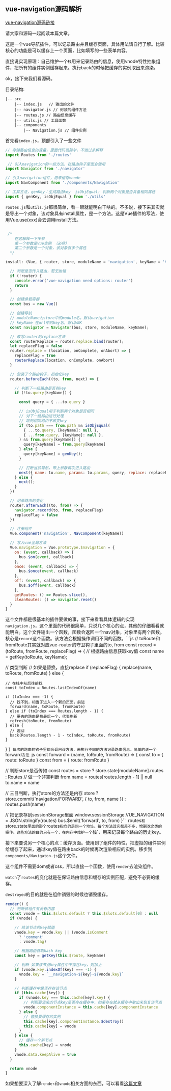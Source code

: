 vue-navigation源码解析
----------------------

[vue-navigation源码链接](https://github.com/zack24q/vue-navigation)

请大家和源码一起阅读本篇文章。

这是一个vue导航插件，可以记录路由并且缓存页面，具体用法请自行了解。比较核心的功能是可以缓存上一个页面，比如填写的一些表单内容。

直接说实现原理：自己维护一个`栈`用来记录路由的信息，使用vnode特性抽象组件，把所有的组件实例缓存起来。执行back的时候把缓存的实例取出来渲染。

ok，接下来我们看源码。

目录结构:

```
|-- src
    |-- index.js   // 输出的文件
    |-- navigator.js // 封装的组件方法
    |-- routes.js // 路由信息缓存
    |-- utils.js // 工具函数
    |-- components
        |-- Navigation.js // 组件实例
```

首先看`index.js`，顶部引入了一些文件

```js
// 存储路由信息的变量，里面代码很简单，不做过多解释
import Routes from './routes'

 // 引入navigation的一些方法，在路由钩子里面会使用
import Navigator from './navigator'

// 引入navigation组件，用来缓存vnode
import NavComponent from './components/Navigation'

// 工具方法，genKey：生成路由key  isObjEqual: 判断两个对象是否具备相同属性
import { genKey, isObjEqual } from './utils'
```

`routes.js`和`utils.js`都很简单，看一眼就能明白干啥的。不多说，接下来其实就是导出一个对象，该对象具有install属性，是一个方法。这是Vue插件的写法，使用Vue.use(xxx)会去调用install方法。

```js

 /*
    在这解释一下传参
    第一个参数是Vue实例 （必传）
    第二个参数是一个对象，该对象有多个属性
  */

install: (Vue, { router, store, moduleName = 'navigation', keyName = 'VNK' } = {}) => {

  // 判断是否传入路由，若无抛错
  if (!router) {
    console.error('vue-navigation need options: router')
    return
  }

  // 创建承载容器
  const bus = new Vue()

  // 创建导航
  // moduleName为store中的module名，默认navigation
  // keyName 在url中的key名，默认VNK
  const navigator = Navigator(bus, store, moduleName, keyName);

  // 改写router的replace方法
  const routerReplace = router.replace.bind(router);
  let replaceFlag = false
  router.replace = (location, onComplete, onAbort) => {
    replaceFlag = true
    routerReplace(location, onComplete, onAbort)
  }

  // 包装了个路由钩子，初始化key
  router.beforeEach((to, from, next) => {

    // 判断下一级路由是否有key
    if (!to.query[keyName]) {

      const query = { ...to.query }

      // isObjEqual用于判断两个对象是否相同
      // 对下一级路由进行处理
      // 跳到相同路由不改变key
      if (to.path === from.path && isObjEqual(
        { ...to.query, [keyName]: null },
        { ...from.query, [keyName]: null },
      ) && from.query[keyName]) {
        query[keyName] = from.query[keyName]
      } else {
        query[keyName] = genKey();
      }

      // 打断当前导航，带上参数再次进入路由
      next({ name: to.name, params: to.params, query, replace: replaceFlag || !from.query[keyName] })
    } else {
      next();
    }
  })

  // 记录路由的变化
  router.afterEach((to, from) => {
    navigator.record(to, from, replaceFlag)
    replaceFlag = false
  })

  // 注册组件
  Vue.component('navigation', NavComponent(keyName))

  // 写入vue全局方法
  Vue.navigation = Vue.prototype.$navigation = {
    on: (event, callback) => {
      bus.$on(event, callback)
    },
    once: (event, callback) => {
      bus.$once(event, callback)
    },
    off: (event, callback) => {
      bus.$off(event, callback)
    },
    getRoutes: () => Routes.slice(),
    cleanRoutes: () => navigator.reset()
  }
}
```

这个文件都是很基本的插件要做的事，接下来看看具体逻辑的实现`navigation.js`，这个里面的代码很简单，只说几个核心的点，其他的仔细看看就能明白。这个文件输出一个函数，函数会返回一个nav对象，对象里有两个函数。核心是`record`这个函数。该方法会根据操作调用不同的函数。\`\``js // toRoute和fromRoute其实就对应vue-router的守卫钩子里面的to, from const record = (toRoute, fromRoute, replaceFlag) => { // 根据路由信息获取key值 const name = getKey(toRoute, keyName);

// 类型判断 // 如果是替换，直接replace if (replaceFlag) { replace(name, toRoute, fromRoute) } else {

```
// 在栈中从后往前找
const toIndex = Routes.lastIndexOf(name)

if (toIndex === -1) {
  // 找不到，相当于进入一个新的页面，前进
  forward(name, toRoute, fromRoute)
} else if (toIndex === Routes.length - 1) {
  // 要去的路由是栈最后一个，代表刷新
  refresh(toRoute, fromRoute)
} else {
  // 返回
  back(Routes.length - 1 - toIndex, toRoute, fromRoute)
}
```

\} }`
每次的路由的钩子里都会调用该方法，来执行不同的方法记录路由信息。简单的说一个`forward`方法
`js const forward = (name, toRoute, fromRoute) => { const to = { route: toRoute } const from = { route: fromRoute }

// 判断store是否传如 const routes = store ? store.state[moduleName].routes : Routes // 做一个非空判断 from.name = routes[routes.length - 1] || null to.name = name

// 三目判断，执行store的方法还是内存 store ? store.commit('navigation/FORWARD', { to, from, name }) : routes.push(name)

// 把记录存到sessionStorage里面 window.sessionStorage.VUE_NAVIGATION = JSON.stringify(routes) bus.$emit('forward', to, from) }\`\``
`routes`和`store.state`里面的那个`routes`指向的是同一个地址。每个方法其实都差不多，增删改之类的操作。这些方法的目的只有一个，在内存中维护一个`栈`，用来记录每个路由的历史key。

接下来要说另一个核心的点：缓存页面。使用到了组件的特性，把虚拟的组件实例给缓存了起来，通过key值在路由back的时候再次渲染相应的实例。移步到`components/Navigaton.js`这个文件。

这个组件不需要dom或者css，所以直接一个函数，使用`render`去渲染组件。

`watch`了`routes`的变化就是在保证路由信息和缓存的实例匹配，避免不必要的缓存。

`destroyed`的目的就是在组件销毁的时候也销毁缓存。

```js
render() {
  // 判断该组件有没有内容
  const vnode = this.$slots.default ? this.$slots.default[0] : null
  if (vnode) {

    // 给该节点的key赋值
    vnode.key = vnode.key || (vnode.isComment
      ? 'comment'
      : vnode.tag)

    // 根据路由获取hash key
    const key = getKey(this.$route, keyName)

    // 判断 如果该节点key属性中不存在key，则加上
    if (vnode.key.indexOf(key) === -1) {
      vnode.key = `__navigation-${key}-${vnode.key}`
    }

    // 判断缓存中是否存在该节点
    if (this.cache[key]) {
      if (vnode.key === this.cache[key].key) {
        // 判断要渲染的节点key是否存在缓存中，如果存在就从缓存中取出来恢复该节点
        vnode.componentInstance = this.cache[key].componentInstance
      } else {
        // 替换要缓存的实例
        this.cache[key].componentInstance.$destroy()
        this.cache[key] = vnode
      }
    } else {
      // 缓存一个新节点
      this.cache[key] = vnode
    }
    vnode.data.keepAlive = true
  }

  return vnode
}
```

如果想要深入了解`render`和`vnode`相关方面的东西，可以看看[这篇文章](http://hcysun.me/vue-design/zh/renderer.html#%E8%B4%A3%E4%BB%BB%E9%87%8D%E5%A4%A7%E7%9A%84%E6%B8%B2%E6%9F%93%E5%99%A8)

